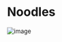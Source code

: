 # Noodles

![image](https://user-images.githubusercontent.com/50277379/139576313-b78909e4-e02b-41c2-aa70-c6c8da860127.png)
